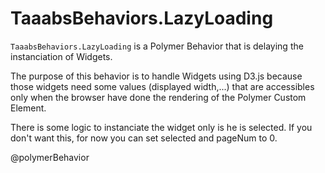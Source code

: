 # TaaabsBehaviors.LazyLoading

`TaaabsBehaviors.LazyLoading` is a Polymer Behavior that is delaying the instanciation of Widgets.

The purpose of this behavior is to handle Widgets using D3.js because
those widgets need some values (displayed width,...) that are accessibles
only when the browser have done the rendering of the Polymer Custom Element.

There is some logic to instanciate the widget only is he is selected.
If you don't want this, for now you can set selected and pageNum to 0. 

@polymerBehavior
